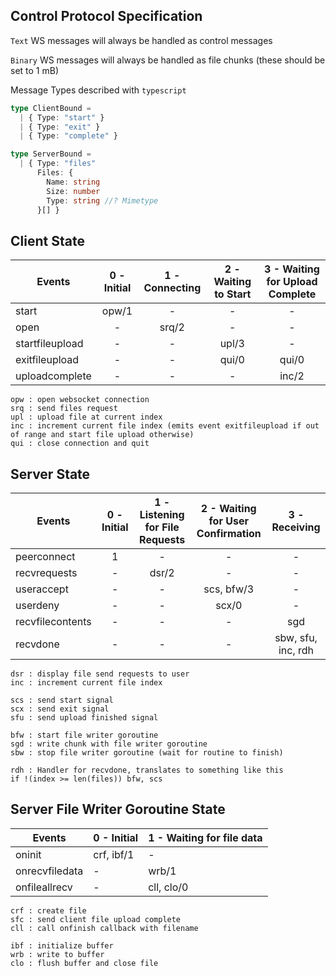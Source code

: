 ## Control Protocol Specification

`Text` WS messages will always be handled as control messages

`Binary` WS messages will always be handled as file chunks (these should be set to 1 mB)

Message Types described with `typescript`

```typescript
type ClientBound =
  | { Type: "start" }
  | { Type: "exit" }
  | { Type: "complete" }

type ServerBound =
  | { Type: "files"
      Files: {
        Name: string
        Size: number
        Type: string //? Mimetype
      }[] }
```

## Client State

| Events           | 0 - Initial | 1 - Connecting | 2 - Waiting to Start | 3 - Waiting for Upload Complete |
|------------------|:-----------:|:--------------:|:--------------------:|:-------------------------------:|
| start            |    opw/1    |        -       |           -          |                -                |
| open             |      -      |      srq/2     |           -          |                -                |
| startfileupload  |      -      |        -       |         upl/3        |                -                |
| exitfileupload   |      -      |        -       |         qui/0        |              qui/0              |
| uploadcomplete   |      -      |        -       |           -          |              inc/2              |

```text
opw : open websocket connection
srq : send files request
upl : upload file at current index
inc : increment current file index (emits event exitfileupload if out of range and start file upload otherwise)
qui : close connection and quit
```

## Server State

| Events           | 0 - Initial | 1 - Listening for File Requests | 2 - Waiting for User Confirmation |       3 - Receiving       |
|------------------|:-----------:|:-------------------------------:|:---------------------------------:|:-------------------------:|
| peerconnect      |      1      |                -                |                 -                 |             -             |
| recvrequests     |      -      |              dsr/2              |                 -                 |             -             |
| useraccept       |      -      |                -                |             scs, bfw/3            |             -             |
| userdeny         |      -      |                -                |               scx/0               |             -             |
| recvfilecontents |      -      |                -                |                 -                 |            sgd            |
| recvdone         |      -      |                -                |                 -                 |     sbw, sfu, inc, rdh    |

```text
dsr : display file send requests to user
inc : increment current file index

scs : send start signal
scx : send exit signal
sfu : send upload finished signal

bfw : start file writer goroutine
sgd : write chunk with file writer goroutine
sbw : stop file writer goroutine (wait for routine to finish)

rdh : Handler for recvdone, translates to something like this
if !(index >= len(files)) bfw, scs
```

## Server File Writer Goroutine State

| Events         | 0 - Initial | 1 - Waiting for file data |
|----------------|-------------|---------------------------|
| oninit         | crf, ibf/1  | -                         |
| onrecvfiledata | -           | wrb/1                     |
| onfileallrecv  | -           | cll, clo/0                |

```text
crf : create file
sfc : send client file upload complete
cll : call onfinish callback with filename

ibf : initialize buffer
wrb : write to buffer
clo : flush buffer and close file
```
